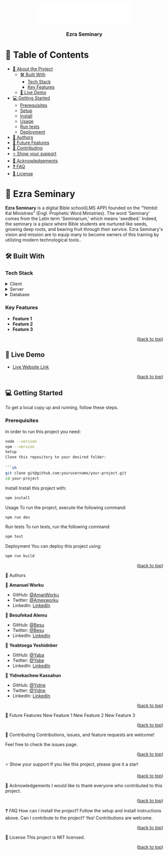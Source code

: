 <a name="readme-top"></a>

<div align="center">
  <img src="src/assets/MainLogo.png" alt="Ezra Seminary Logo" width="300" height="auto" />
  <br/>
  <h3><b>Ezra Seminary</b></h3>
</div>

# 📗 Table of Contents

- [📖 About the Project](#about-project)
  - [🛠 Built With](#built-with)
    - [Tech Stack](#tech-stack)
    - [Key Features](#key-features)
  - [🚀 Live Demo](#live-demo)
- [💻 Getting Started](#getting-started)
  - [Prerequisites](#prerequisites)
  - [Setup](#setup)
  - [Install](#install)
  - [Usage](#usage)
  - [Run tests](#run-tests)
  - [Deployment](#deployment)
- [👥 Authors](#authors)
- [🔭 Future Features](#future-features)
- [🤝 Contributing](#contributing)
- [⭐️ Show your support](#support)
- [🙏 Acknowledgements](#acknowledgements)
- [❓ FAQ](#faq)
- [📝 License](#license)

# 📖 Ezra Seminary <a name="about-project"></a>

**Ezra Seminary** is a digital Bible school(LMS APP) founded on the “Yetnbit Kal Ministries” (Engl. Prophetic Word Ministries). The word 'Seminary' comes from the Latin term 'Seminarium,' which means 'seedbed.' Indeed, the seminary is a place where Bible students are nurtured like seeds, growing deep roots, and bearing fruit through their service. Ezra Seminary's vision and mission are to equip many to become owners of this training by utilizing modern technological tools..

## 🛠 Built With <a name="built-with"></a>

### Tech Stack <a name="tech-stack"></a>

<details>
  <summary>Client</summary>
  <ul>
    <li><a href="https://reactjs.org/">React.js</a></li>
  </ul>
</details>

<details>
  <summary>Server</summary>
  <ul>
    <li><a href="https://expressjs.com/">Express.js</a></li>
  </ul>
</details>

<details>
  <summary>Database</summary>
  <ul>
    <li><a href="https://www.postgresql.org/">PostgreSQL</a></li>
  </ul>
</details>

### Key Features <a name="key-features"></a>

- **Feature 1**
- **Feature 2**
- **Feature 3**

<p align="right">(<a href="#readme-top">back to top</a>)</p>

## 🚀 Live Demo <a name="live-demo"></a>

- [Live Website Link](https://ezraseminary.org/)

<p align="right">(<a href="#readme-top">back to top</a>)</p>

## 💻 Getting Started <a name="getting-started"></a>

To get a local copy up and running, follow these steps.

### Prerequisites

In order to run this project you need:

````sh
node --version
npm --version
Setup
Clone this repository to your desired folder:

```sh
git clone git@github.com:yourusername/your-project.git
cd your-project
````

Install
Install this project with:

```sh
npm install
```

Usage
To run the project, execute the following command:

```sh
npm run dev
```

Run tests
To run tests, run the following command:

```sh
npm test
```

Deployment
You can deploy this project using:

```sh
npm run build
```

<p align="right">(<a href="#readme-top">back to top</a>)</p>

👥 Authors <a name="authors"></a>

👤 **Amanuel Worku**

- GitHub: [@AmanWorku](https://github.com/AmanWorku)
- Twitter: [@Amexworku](https://twitter.com/Amexworku)
- LinkedIn: [LinkedIn](https://www.linkedin.com/in/amanuel-worku-844903213/)

👤 **Besufekad Alemu**

- GitHub: [@Besu](https://github.com/Besufekad-HAZ)
- Twitter: [@Besu](https://x.com/BesufekadAlemu7)
- LinkedIn: [LinkedIn](https://www.linkedin.com/in/besufekadalemu)

👤 **Yeabtsega Yeshidnber**

- GitHub: [@Yaba](https://github.com/yeabtsega45)
- Twitter: [@Yabe](https://twitter.com)
- LinkedIn: [LinkedIn](https://www.linkedin.com/in/yabtsega-yeshidnber-7a9618257)

👤 **Yidnekachew Kassahun**

- GitHub: [@Yidne](https://github.com/Yidnekachew-cmd)
- Twitter: [@Yidne](https://twitter.com)
- LinkedIn: [LinkedIn](https://www.linkedin.com/in/yidnekachew-kassahun/)

<p align="right">(<a href="#readme-top">back to top</a>)</p>

🔭 Future Features <a name="future-features"></a>
New Feature 1
New Feature 2
New Feature 3

<p align="right">(<a href="#readme-top">back to top</a>)</p>

🤝 Contributing <a name="contributing"></a>
Contributions, issues, and feature requests are welcome!

Feel free to check the issues page.

<p align="right">(<a href="#readme-top">back to top</a>)</p>

⭐️ Show your support <a name="support"></a>
If you like this project, please give it a star!

<p align="right">(<a href="#readme-top">back to top</a>)</p>

🙏 Acknowledgements <a name="acknowledgements"></a>
I would like to thank everyone who contributed to this project.

<p align="right">(<a href="#readme-top">back to top</a>)</p>

❓ FAQ <a name="faq"></a>
How can I install the project?
Follow the setup and install instructions above.
Can I contribute to the project?
Yes! Contributions are welcome.

<p align="right">(<a href="#readme-top">back to top</a>)</p>

📝 License <a name="license"></a>
This project is MIT licensed.

<p align="right">(<a href="#readme-top">back to top</a>)</p>

```

```
